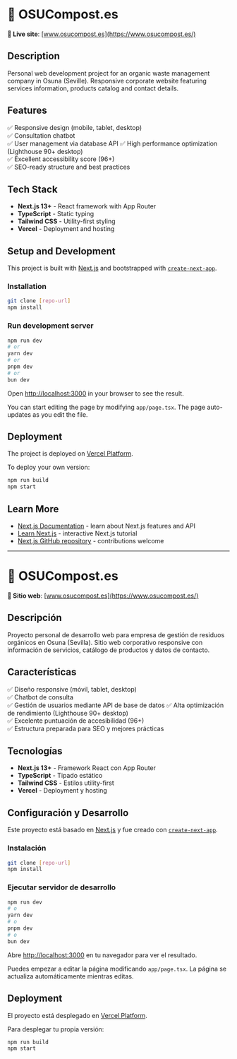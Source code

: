 # 🌱 OSUCompost.es

**🔗 Live site**: [www.osucompost.es](https://www.osucompost.es/)

## Description

Personal web development project for an organic waste management company in Osuna (Seville). Responsive corporate website featuring services information, products catalog and contact details.

## Features

✅ Responsive design (mobile, tablet, desktop)  
✅ Consultation chatbot  
✅ User management via database API
✅ High performance optimization (Lighthouse 90+ desktop)  
✅ Excellent accessibility score (96+)  
✅ SEO-ready structure and best practices 

## Tech Stack

- **Next.js 13+** - React framework with App Router
- **TypeScript** - Static typing  
- **Tailwind CSS** - Utility-first styling
- **Vercel** - Deployment and hosting
 
## Setup and Development

This project is built with [Next.js](https://nextjs.org) and bootstrapped with [`create-next-app`](https://nextjs.org/docs/app/api-reference/cli/create-next-app).

### Installation
```bash
git clone [repo-url]
npm install
```

### Run development server
```bash
npm run dev
# or
yarn dev
# or  
pnpm dev
# or
bun dev
```

Open [http://localhost:3000](http://localhost:3000) in your browser to see the result.

You can start editing the page by modifying `app/page.tsx`. The page auto-updates as you edit the file.

## Deployment

The project is deployed on [Vercel Platform](https://vercel.com/new?utm_medium=default-template&filter=next.js&utm_source=create-next-app&utm_campaign=create-next-app-readme).

To deploy your own version:
```bash
npm run build
npm start
```

## Learn More

- [Next.js Documentation](https://nextjs.org/docs) - learn about Next.js features and API
- [Learn Next.js](https://nextjs.org/learn) - interactive Next.js tutorial
- [Next.js GitHub repository](https://github.com/vercel/next.js) - contributions welcome


---

# 🌱 OSUCompost.es

**🔗 Sitio web**: [www.osucompost.es](https://www.osucompost.es/)

## Descripción

Proyecto personal de desarrollo web para empresa de gestión de residuos orgánicos en Osuna (Sevilla). Sitio web corporativo responsive con información de servicios, catálogo de productos y datos de contacto.

## Características

✅ Diseño responsive (móvil, tablet, desktop)  
✅ Chatbot de consulta  
✅ Gestión de usuarios mediante API de base de datos
✅ Alta optimización de rendimiento (Lighthouse 90+ desktop)  
✅ Excelente puntuación de accesibilidad (96+)  
✅ Estructura preparada para SEO y mejores prácticas 

## Tecnologías

- **Next.js 13+** - Framework React con App Router
- **TypeScript** - Tipado estático  
- **Tailwind CSS** - Estilos utility-first
- **Vercel** - Deployment y hosting 

## Configuración y Desarrollo

Este proyecto está basado en [Next.js](https://nextjs.org) y fue creado con [`create-next-app`](https://nextjs.org/docs/app/api-reference/cli/create-next-app).

### Instalación
```bash
git clone [repo-url]
npm install
```

### Ejecutar servidor de desarrollo
```bash
npm run dev
# o
yarn dev
# o  
pnpm dev
# o
bun dev
```

Abre [http://localhost:3000](http://localhost:3000) en tu navegador para ver el resultado.

Puedes empezar a editar la página modificando `app/page.tsx`. La página se actualiza automáticamente mientras editas.

## Deployment

El proyecto está desplegado en [Vercel Platform](https://vercel.com/new?utm_medium=default-template&filter=next.js&utm_source=create-next-app&utm_campaign=create-next-app-readme).

Para desplegar tu propia versión:
```bash
npm run build
npm start
```
